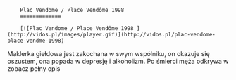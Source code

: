 
        Plac Vendome / Place Vendôme 1998 
        =============
        
        [![Plac Vendome / Place Vendôme 1998 ](http://vidos.pl/images/player.gif)](http://vidos.pl/plac-vendome-place-vendme-1998)
        
        
 Maklerka giełdowa jest zakochana w swym wspólniku, on okazuje się oszustem, ona popada w depresję i alkoholizm. Po śmierci męża odkrywa w zobacz pełny opis
    